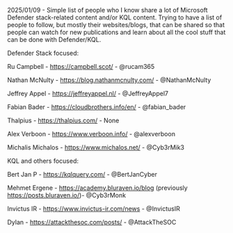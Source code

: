 2025/01/09 - Simple list of people who I know share a lot of Microsoft Defender stack-related content and/or KQL content. Trying to have a list of people to follow, but mostly their websites/blogs, that can be shared so that people can watch for new publications and learn about all the cool stuff that can be done with Defender/KQL.

Defender Stack focused:

Ru Campbell - https://campbell.scot/ - @rucam365

Nathan McNulty - https://blog.nathanmcnulty.com/ - @NathanMcNulty

Jeffrey Appel - https://jeffreyappel.nl/ - @JeffreyAppel7

Fabian Bader - https://cloudbrothers.info/en/ - @fabian_bader

Thalpius - https://thalpius.com/ - None

Alex Verboon - https://www.verboon.info/ - @alexverboon

Michalis Michalos - https://www.michalos.net/ - @Cyb3rMik3

KQL and others focused:

Bert Jan P - https://kqlquery.com/ - @BertJanCyber

Mehmet Ergene - https://academy.bluraven.io/blog (previously https://posts.bluraven.io/)- @Cyb3rMonk

Invictus IR - https://www.invictus-ir.com/news - @InvictusIR

Dylan - https://attackthesoc.com/posts/ - @AttackTheSOC
